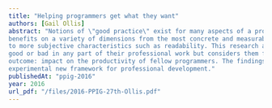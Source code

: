 ```yaml
---
title: "Helping programmers get what they want"
authors: [Gail Ollis]
abstract: "Notions of \"good practice\" exist for many aspects of a programmer’s work. They are intended to bring
benefits on a variety of dimensions from the most concrete and measurable, such as program speed,
to more subjective characteristics such as readability. This research addresses programmer practices
good or bad in any part of their professional work but considers them from the perspective of a single
outcome: impact on the productivity of fellow programmers. The findings are now being applied in an
experimental new framework for professional development."
publishedAt: "ppig-2016"
year: 2016
url_pdf: "/files/2016-PPIG-27th-Ollis.pdf"
---
```

